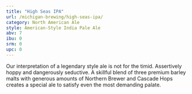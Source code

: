 ```yaml
---
title: "High Seas IPA"
url: /michigan-brewing/high-seas-ipa/
category: North American Ale
style: American-Style India Pale Ale
abv: 7
ibu: 0
srm: 0
upc: 0
---
```

Our interpretation of a legendary style ale is not for the timid. Assertively hoppy and dangerously seductive. A skillful blend of three premium barley malts with generous amounts of Northern Brewer and Cascade Hops creates a special ale to satisfy even the most demanding palate.
